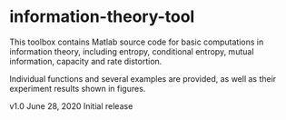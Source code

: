 # information-theory-tool
This toolbox contains Matlab source code for basic computations in information theory, including entropy, conditional entropy,  mutual information, capacity and rate distortion.

Individual functions and several examples are provided, as well as their experiment results shown in figures.


                                                                                                                                        
                                                                                                                                        
                                                                                                                                        
                                                                                                                                        
                                                                                                                                        
                                                                                                                                        
v1.0    June 28, 2020   Initial release
